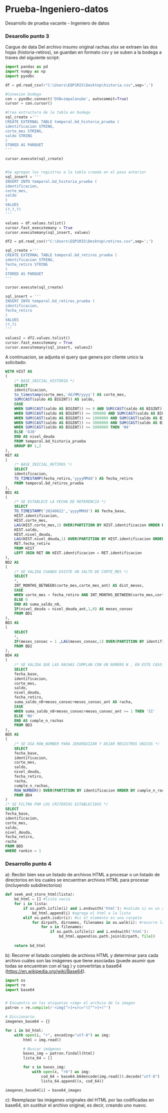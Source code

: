 # Prueba-Ingeniero-datos
Desarrollo de prueba vacante - Ingeniero de datos


### Desarollo punto 3
Cargue de data
Del archivo insumo original rachas.xlsx se extraen las dos hojas (historia-retiros), se guardan en formato csv y se suben a la bodega a traves del siguiente script:

```python
import pandas as pd
import numpy as np
import pyodbc

df = pd.read_csv(r"C:\Users\EQP1RIS\Desktop\historia.csv",sep=';')

#Conexion bodega
con = pyodbc.connect('DSN=impalanube', autocommit=True)
cursor = con.cursor()

#Crea estructura de la tabla en bodega
sql_create ='''
CREATE EXTERNAL TABLE temporal.bd_historia_prueba (
identificacion STRING,
corte_mes STRING,
saldo STRING
)
STORED AS PARQUET
'''

cursor.execute(sql_create)


#Se agregan los registros a la tabla creada en el paso anterior
sql_insert = '''
INSERT INTO temporal.bd_historia_prueba (
identificacion,
corte_mes,
saldo
)
VALUES
(?,?,?)
'''

values = df.values.tolist()
cursor.fast_executemany = True
cursor.executemany(sql_insert, values)

df2 = pd.read_csv(r"C:\Users\EQP1RIS\Desktop\retiros.csv",sep=';')

sql_create ='''
CREATE EXTERNAL TABLE temporal.bd_retiros_prueba (
identificacion STRING,
fecha_retiro STRING
)
STORED AS PARQUET
'''

cursor.execute(sql_create)

sql_insert = '''
INSERT INTO temporal.bd_retiros_prueba (
identificacion,
fecha_retiro
)
VALUES
(?,?)
'''

values2 = df2.values.tolist()
cursor.fast_executemany = True
cursor.executemany(sql_insert, values2)


```

A continuacion, se adjunta el query que genera por cliente unico la solicitado:

```sql
WITH HIST AS 
(
    /* BASE_INICIAL_HISTORIA */
    SELECT 
    identificacion,
    to_timestamp(corte_mes,'dd/MM/yyyy') AS corte_mes,
    SUM(CAST(saldo AS BIGINT)) AS saldo,
    CASE 
    WHEN SUM(CAST(saldo AS BIGINT)) >= 0 AND SUM(CAST(saldo AS BIGINT)) < 300000 THEN 'N0'
    WHEN SUM(CAST(saldo AS BIGINT)) >= 300000 AND SUM(CAST(saldo AS BIGINT)) < 1000000 THEN 'N1'
    WHEN SUM(CAST(saldo AS BIGINT)) >= 1000000 AND SUM(CAST(saldo AS BIGINT)) < 3000000 THEN 'N2'
    WHEN SUM(CAST(saldo AS BIGINT)) >= 3000000 AND SUM(CAST(saldo AS BIGINT)) < 5000000 THEN 'N3'
    WHEN SUM(CAST(saldo AS BIGINT)) >= 5000000 THEN 'N4'
    ELSE 'OJO'
    END AS nivel_deuda
    FROM temporal.bd_historia_prueba
    GROUP BY 1,2
),
RET AS 
(
    /* BASE_INICIAL_RETIROS */
    SELECT 
    identificacion,
    TO_TIMESTAMP(fecha_retiro,'yyyyMMdd') AS fecha_retiro
    FROM temporal.bd_retiros_prueba
),
BD1 AS 
(
    /* SE ESTABLECE LA FECHA DE REFERENCIA */
    SELECT 
    TO_TIMESTAMP('20240622','yyyyMMdd') AS fecha_base,
    HIST.identificacion,
    HIST.corte_mes,
    LAG(HIST.corte_mes,1) OVER(PARTITION BY HIST.identificacion ORDER BY HIST.corte_mes ASC) AS corte_mes_ant,
    HIST.saldo,
    HIST.nivel_deuda,
    LAG(HIST.nivel_deuda,1) OVER(PARTITION BY HIST.identificacion ORDER BY HIST.corte_mes ASC) AS nivel_deuda_ant,
    RET.fecha_retiro
    FROM HIST 
    LEFT JOIN RET ON HIST.identificacion = RET.identificacion
),
BD2 AS 
(
    /* SE VALIDA CUANDO EXISTE UN SALTO DE CORTE_MES */
    SELECT 
    *,
    INT_MONTHS_BETWEEN(corte_mes,corte_mes_ant) AS dist_meses,
    CASE 
    WHEN corte_mes < fecha_retiro AND INT_MONTHS_BETWEEN(corte_mes,corte_mes_ant) > 1 THEN INT_MONTHS_BETWEEN(corte_mes,corte_mes_ant)-1
    ELSE 0
    END AS suma_saldo_n0,
    IF(nivel_deuda = nivel_deuda_ant,1,0) AS meses_consec
    FROM BD1
),
BD3 AS 
(
    SELECT 
    *,
    IF(meses_consec = 1 ,LAG(meses_consec,1) OVER(PARTITION BY identificacion ORDER BY corte_mes),0) AS meses_consec_ant
    FROM BD2
),
BD4 AS 
(
    /* SE VALIDA QUE LAS RACHAS CUMPLAN CON UN NUMERO N , EN ESTE CASO = 1 */
    SELECT 
    fecha_base,
    identificacion,
    corte_mes,
    saldo,
    nivel_deuda,
    fecha_retiro,
    suma_saldo_n0+meses_consec+meses_consec_ant AS racha,
    CASE 
    WHEN suma_saldo_n0+meses_consec+meses_consec_ant >= 1 THEN 'SI'
    ELSE 'NO'
    END AS cumple_n_rachas
    FROM BD3
),
BD5 AS 
(
    /* SE USA ROW_NUMBER PARA JERARQUIZAR Y DEJAR REGISTROS UNICOS */
    SELECT 
    fecha_base,
    identificacion,
    corte_mes,
    saldo,
    nivel_deuda,
    fecha_retiro,
    racha,
    cumple_n_rachas,
    ROW_NUMBER() OVER(PARTITION BY identificacion ORDER BY cumple_n_rachas DESC ,racha DESC, DATEDIFF(fecha_base,corte_mes) ASC) AS rankin
    FROM BD4
)
/* SE FILTRA POR LOS CRITERIOS ESTABLECIDOS */
SELECT 
fecha_base,
identificacion,
corte_mes,
saldo,
nivel_deuda,
fecha_retiro,
racha
FROM BD5
WHERE rankin = 1
```


### Desarrollo punto 4

a): Recibir bien sea un listado de archivos HTML a procesar o un listado de directorios en los cuales se encuentran archivos HTML para procesar (incluyendo subdirectorios)

```python
def seek_and_store_html(lista):
    bd_html = [] #lista vacia
    for i in lista:
        if os.path.isfile(i) and i.endswith('html'): #valida si es un archivo con extension html
            bd_html.append(i) #agrega el html a la lista
        elif os.path.isdir(i): #si el elemento es una carpeta
            for dirpath, dirnames, filenames in os.walk(i): #recorre la carpeta
                for x in filenames:
                    if os.path.isfile(i) and i.endswith('html'):
                        bd_html.append(os.path.join(dirpath, file))
    
    return bd_html
 ```
 
b): Recorrer el listado completo de archivos HTML y determinar para cada archivo cuáles son las imágenes que tiene asociadas (puede asumir que todas se encuentran con el tag ) y convertirlas a base64 (https://en.wikipedia.org/wiki/Base64).


```python
import os
import re
import base64


# Encuentra en las etiquetas <img> el archvio de la imagen
patron = re.compile(r'<img[^>]+src="([^">]+)"')

# Diccionario
imagenes_base64 = {}

for i in bd_html:
    with open(i, "r", encoding="utf-8") as img:
        html = img.read()

        # Buscar imágenes
        bases_img = patron.findall(html)
        lista_64 = []

        for x in bases_img:
            with open(x, "rb") as img:
                cod_64 = base64.b64encode(img.read()).decode("utf-8")
                lista_64.append((x, cod_64))

imagenes_base64[i] = base64_images
```

c): Reemplazar las imágenes originales del HTML por las codificadas en base64, sin sustituir el archivo
original, es decir, creando uno nuevo.
